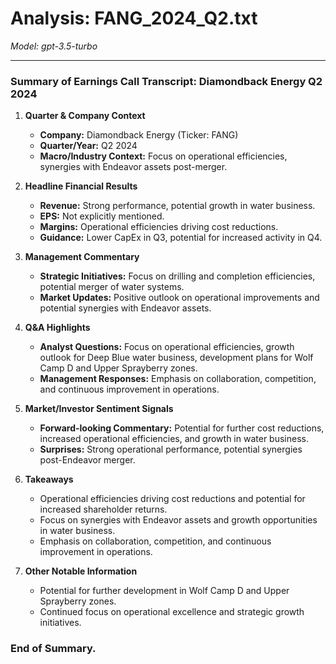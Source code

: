 # Analysis: FANG_2024_Q2.txt

*Model: gpt-3.5-turbo*

---

### Summary of Earnings Call Transcript: Diamondback Energy Q2 2024

1. **Quarter & Company Context**
   - **Company:** Diamondback Energy (Ticker: FANG)
   - **Quarter/Year:** Q2 2024
   - **Macro/Industry Context:** Focus on operational efficiencies, synergies with Endeavor assets post-merger.

2. **Headline Financial Results**
   - **Revenue:** Strong performance, potential growth in water business.
   - **EPS:** Not explicitly mentioned.
   - **Margins:** Operational efficiencies driving cost reductions.
   - **Guidance:** Lower CapEx in Q3, potential for increased activity in Q4.

3. **Management Commentary**
   - **Strategic Initiatives:** Focus on drilling and completion efficiencies, potential merger of water systems.
   - **Market Updates:** Positive outlook on operational improvements and potential synergies with Endeavor assets.

4. **Q&A Highlights**
   - **Analyst Questions:** Focus on operational efficiencies, growth outlook for Deep Blue water business, development plans for Wolf Camp D and Upper Sprayberry zones.
   - **Management Responses:** Emphasis on collaboration, competition, and continuous improvement in operations.

5. **Market/Investor Sentiment Signals**
   - **Forward-looking Commentary:** Potential for further cost reductions, increased operational efficiencies, and growth in water business.
   - **Surprises:** Strong operational performance, potential synergies post-Endeavor merger.

6. **Takeaways**
   - Operational efficiencies driving cost reductions and potential for increased shareholder returns.
   - Focus on synergies with Endeavor assets and growth opportunities in water business.
   - Emphasis on collaboration, competition, and continuous improvement in operations.

7. **Other Notable Information**
   - Potential for further development in Wolf Camp D and Upper Sprayberry zones.
   - Continued focus on operational excellence and strategic growth initiatives.

### End of Summary.